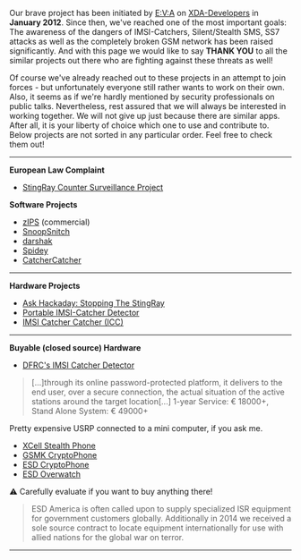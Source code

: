 Our brave project has been initiated by [E:V:A](https://github.com/E3V3A) on [XDA-Developers](http://forum.xda-developers.com/showthread.php?t=1422969) in **January 2012**. Since then, we've reached one of the most important goals: The awareness of the dangers of IMSI-Catchers, Silent/Stealth SMS, SS7 attacks as well as the completely broken GSM network has been raised significantly. And with this page we would like to say **THANK YOU** to all the similar projects out there who are fighting against these threats as well!

Of course we've already reached out to these projects in an attempt to join forces - but unfortunately everyone still rather wants to work on their own. Also, it seems as if we're hardly mentioned by security professionals on public talks. Nevertheless, rest assured that we will always be interested in working together. We will not give up just because there are similar apps. After all, it is your liberty of choice which one to use and contribute to. Below projects are not sorted in any particular order. Feel free to check them out!

---

**European Law Complaint**

* [StingRay Counter Surveillance Project](http://goo.gl/iKPwQ8)

**Software Projects**

* [zIPS](https://www.zimperium.com/zips-mobile-ips) (commercial)
* [SnoopSnitch](https://opensource.srlabs.de/projects/snoopsnitch)
* [darshak](https://github.com/darshakframework/darshak)
* [Spidey](https://github.com/jtwarren/spidey)
* [CatcherCatcher](https://opensource.srlabs.de/projects/mobile-network-assessment-tools/wiki/CatcherCatcher)

---

**Hardware Projects**

* [Ask Hackaday: Stopping The StingRay](http://hackaday.com/2014/12/23/ask-hackaday-stopping-the-stingray/)
* [Portable IMSI-Catcher Detector](https://github.com/Woazboat/portable-imsi-catcher-detector)
* [IMSI Catcher Catcher (ICC)](http://www.heise.de/ct/artikel/Digitale-Selbstverteidigung-mit-dem-IMSI-Catcher-Catcher-2303215.html)

---

**Buyable (closed source) Hardware**

* [DFRC's IMSI Catcher Detector](http://www.dfrc.ch/solutions/imsi-catcher-detector/)

>[...]through its online password-protected platform, it delivers to the end user, over a secure connection, the actual situation of the active stations around the target location[...] 1-year Service: € 18000+, Stand Alone System: € 49000+

Pretty expensive USRP connected to a mini computer, if you ask me.

* [XCell Stealth Phone](http://x-cellular.com/)
* [GSMK CryptoPhone](http://www.cryptophone.de)
* [ESD CryptoPhone](http://esdcryptophone.com/)
* [ESD Overwatch](http://esdoverwatch.com/)

:warning: Carefully evaluate if you want to buy anything there!

>ESD America is often called upon to supply specialized ISR equipment for government customers globally. Additionally in 2014 we received a sole source contract to locate equipment internationally for use with allied nations for the global war on terror.

---